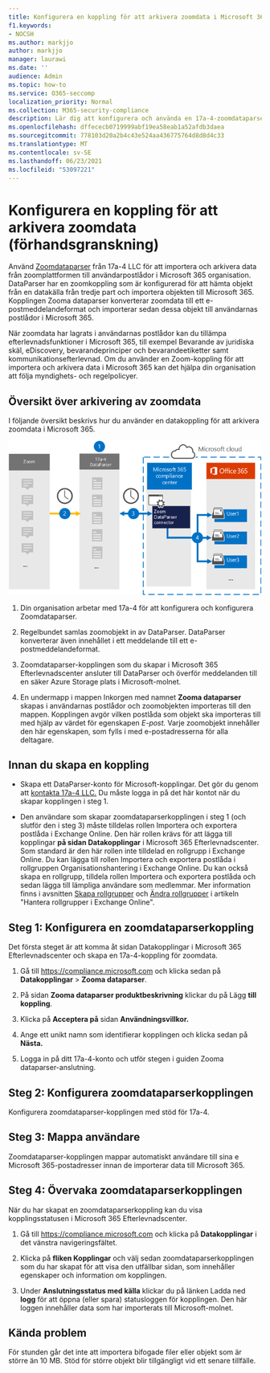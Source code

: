 ```yaml
---
title: Konfigurera en koppling för att arkivera zoomdata i Microsoft 365
f1.keywords:
- NOCSH
ms.author: markjjo
author: markjjo
manager: laurawi
ms.date: ''
audience: Admin
ms.topic: how-to
ms.service: O365-seccomp
localization_priority: Normal
ms.collection: M365-security-compliance
description: Lär dig att konfigurera och använda en 17a-4-zoomdataparserkoppling för att importera och arkivera zoomdata i Microsoft 365.
ms.openlocfilehash: dffececb0719999abf19ea58eab1a52afdb3daea
ms.sourcegitcommit: 778103d20a2b4c43e524aa436775764d8d8d4c33
ms.translationtype: MT
ms.contentlocale: sv-SE
ms.lasthandoff: 06/23/2021
ms.locfileid: "53097221"
---
```

# <a name="set-up-a-connector-to-archive-zoom-data-preview"></a>Konfigurera en koppling för att arkivera zoomdata (förhandsgranskning)

Använd [Zoomdataparser](https://www.17a-4.com/dataparser/) från 17a-4 LLC för att importera och arkivera data från zoomplattformen till användarpostlådor i Microsoft 365 organisation. DataParser har en zoomkoppling som är konfigurerad för att hämta objekt från en datakälla från tredje part och importera objekten till Microsoft 365. Kopplingen Zooma dataparser konverterar zoomdata till ett e-postmeddelandeformat och importerar sedan dessa objekt till användarnas postlådor i Microsoft 365.

När zoomdata har lagrats i användarnas postlådor kan du tillämpa efterlevnadsfunktioner i Microsoft 365, till exempel Bevarande av juridiska skäl, eDiscovery, bevarandeprinciper och bevarandeetiketter samt kommunikationsefterlevnad. Om du använder en Zoom-koppling för att importera och arkivera data i Microsoft 365 kan det hjälpa din organisation att följa myndighets- och regelpolicyer.

## <a name="overview-of-archiving-zoom-data"></a>Översikt över arkivering av zoomdata

I följande översikt beskrivs hur du använder en datakoppling för att arkivera zoomdata i Microsoft 365.

![Arkivering av arbetsflöde för att zooma data från 17a-4](../media/ZoomDataParserConnectorWorkflow.png)

1. Din organisation arbetar med 17a-4 för att konfigurera och konfigurera Zoomdataparser.

2. Regelbundet samlas zoomobjekt in av DataParser. DataParser konverterar även innehållet i ett meddelande till ett e-postmeddelandeformat.

3. Zoomdataparser-kopplingen som du skapar i Microsoft 365 Efterlevnadscenter ansluter till DataParser och överför meddelanden till en säker Azure Storage plats i Microsoft-molnet.

4. En undermapp i mappen Inkorgen med namnet **Zooma dataparser** skapas i användarnas postlådor och zoomobjekten importeras till den mappen. Kopplingen avgör vilken postlåda som objekt ska importeras till med hjälp av värdet för egenskapen *E-post.* Varje zoomobjekt innehåller den här egenskapen, som fylls i med e-postadresserna för alla deltagare.

## <a name="before-you-set-up-a-connector"></a>Innan du skapa en koppling

- Skapa ett DataParser-konto för Microsoft-kopplingar. Det gör du genom att [kontakta 17a-4 LLC.](https://www.17a-4.com/contact/) Du måste logga in på det här kontot när du skapar kopplingen i steg 1.

- Den användare som skapar zoomdataparserkopplingen i steg 1 (och slutför den i steg 3) måste tilldelas rollen Importera och exportera postlåda i Exchange Online. Den här rollen krävs för att lägga till kopplingar **på sidan Datakopplingar** i Microsoft 365 Efterlevnadscenter. Som standard är den här rollen inte tilldelad en rollgrupp i Exchange Online. Du kan lägga till rollen Importera och exportera postlåda i rollgruppen Organisationshantering i Exchange Online. Du kan också skapa en rollgrupp, tilldela rollen Importera och exportera postlåda och sedan lägga till lämpliga användare som medlemmar. Mer information finns i avsnitten [Skapa rollgrupper](/Exchange/permissions-exo/role-groups#create-role-groups) och [Ändra rollgrupper](/Exchange/permissions-exo/role-groups#modify-role-groups) i artikeln "Hantera rollgrupper i Exchange Online".

## <a name="step-1-set-up-a-zoom-dataparser-connector"></a>Steg 1: Konfigurera en zoomdataparserkoppling

Det första steget är att komma åt sidan Datakopplingar i Microsoft 365 Efterlevnadscenter och skapa en 17a-4-koppling för zoomdata.

1. Gå till <https://compliance.microsoft.com> och klicka sedan på **Datakopplingar**  >  **Zooma dataparser**.

2. På sidan **Zooma dataparser produktbeskrivning** klickar du på Lägg **till koppling**.

3. Klicka på **Acceptera på** sidan **Användningsvillkor.**

4. Ange ett unikt namn som identifierar kopplingen och klicka sedan på **Nästa.**

5. Logga in på ditt 17a-4-konto och utför stegen i guiden Zooma dataparser-anslutning.

## <a name="step-2-configure-the-zoom-dataparser-connector"></a>Steg 2: Konfigurera zoomdataparserkopplingen

Konfigurera zoomdataparser-kopplingen med stöd för 17a-4.

## <a name="step-3-map-users"></a>Steg 3: Mappa användare

Zoomdataparser-kopplingen mappar automatiskt användare till sina e Microsoft 365-postadresser innan de importerar data till Microsoft 365.

## <a name="step-4-monitor-the-zoom-dataparser-connector"></a>Steg 4: Övervaka zoomdataparserkopplingen

När du har skapat en zoomdataparserkoppling kan du visa kopplingsstatusen i Microsoft 365 Efterlevnadscenter.

1. Gå till <https://compliance.microsoft.com> och klicka på **Datakopplingar** i det vänstra navigeringsfältet.

2. Klicka på **fliken Kopplingar** och välj sedan zoomdataparserkopplingen som du har skapat för att visa den utfällbar sidan, som innehåller egenskaper och information om kopplingen.

3. Under **Anslutningsstatus med källa** klickar du på länken Ladda ned **logg** för att öppna (eller spara) statusloggen för kopplingen. Den här loggen innehåller data som har importerats till Microsoft-molnet.

## <a name="known-issues"></a>Kända problem

För stunden går det inte att importera bifogade filer eller objekt som är större än 10 MB. Stöd för större objekt blir tillgängligt vid ett senare tillfälle.
